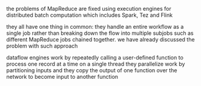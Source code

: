 the problems of MapReduce are fixed using execution engines for distributed batch computation which includes Spark, Tez and Flink

they all have one thing in common: they handle an entire workflow as a single job rather than breaking down the flow into multiple subjobs such as different MapReduce jobs chained together. we have already discussed the problem with such approach

dataflow engines work by repeatedly calling a user-defined function to process one record at a time on a single thread 
they parallelize work by partitioning inputs and they copy the output of one function over the network to become input to another function
